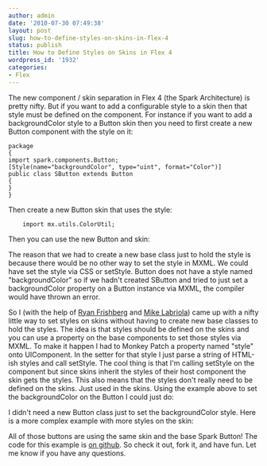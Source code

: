 ```yaml
---
author: admin
date: '2010-07-30 07:49:38'
layout: post
slug: how-to-define-styles-on-skins-in-flex-4
status: publish
title: How to Define Styles on Skins in Flex 4
wordpress_id: '1932'
categories:
- Flex
---
```


The new component / skin separation in Flex 4 (the Spark Architecture) is
pretty nifty. But if you want to add a configurable style to a skin then that
style must be defined on the component. For instance if you want to add a
backgroundColor style to a Button skin then you need to first create a new
Button component with the style on it:

    
    
    package
    {
    import spark.components.Button;  
    [Style(name="backgroundColor", type="uint", format="Color")]
    public class SButton extends Button
    {  
    }
    }
    

  
Then create a new Button skin that uses the style:

    
    
    
      
      
        import mx.utils.ColorUtil;
        
      
        
        
        
        
      
        
          
        
        
        
    
    

  
Then you can use the new Button and skin:

    
    
      
      
    

  
The reason that we had to create a new base class just to hold the style is
because there would be no other way to set the style in MXML. We could have
set the style via CSS or setStyle. Button does not have a style named
"backgroundColor" so if we hadn't created SButton and tried to just set a
backgroundColor property on a Button instance via MXML, the compiler would
have thrown an error.

So I (with the help of [Ryan Frishberg](http://frishy.blogspot.com/) and [Mike
Labriola](http://blogs.digitalprimates.net/codeslinger/)) came up with a nifty
little way to set styles on skins without having to create new base classes to
hold the styles. The idea is that styles should be defined on the skins and
you can use a property on the base components to set those styles via MXML. To
make it happen I had to Monkey Patch a property named "style" onto
UIComponent. In the setter for that style I just parse a string of HTML-ish
styles and call setStyle. The cool thing is that I'm calling setStyle on the
component but since skins inherit the styles of their host component the skin
gets the styles. This also means that the styles don't really need to be
defined on the skins. Just used in the skins. Using the example above to set
the backgroundColor on the Button I could just do:

    
    
      
    

  
I didn't need a new Button class just to set the backgroundColor style. Here
is a more complex example with more styles on the skin:

All of those buttons are using the same skin and the base Spark Button! The
code for this example is [on
github](http://github.com/jamesward/Styles4Skins). So check it out, fork it,
and have fun. Let me know if you have any questions.

